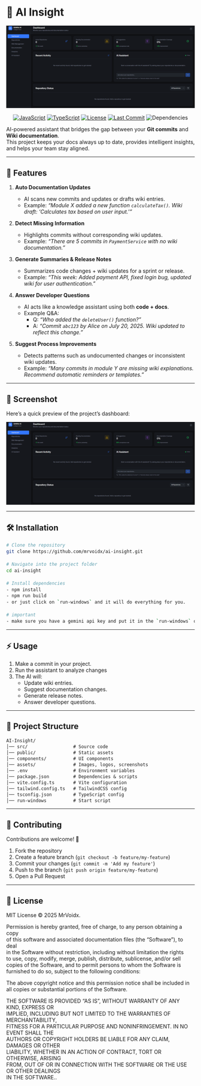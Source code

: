 # 🤖 AI Insight

<p align="center">
  <img src="./Dashboard.png" alt="AI INSIGHT"/>
</p>

<p align="center">
  <a href="#/JavaScript"><img src="https://shields.io/badge/JavaScript-F7DF1E?logo=JavaScript&logoColor=000&style=flat-square" alt="JavaScript"></a>
  <a href="#-TypeScript"><img src="https://shields.io/badge/TypeScript-3178C6?logo=TypeScript&logoColor=FFF&style=flat-square" alt="TypeScript"></a>
  <a href="#-license"><img src="https://img.shields.io/badge/license-MIT-green" alt="License"></a>
  <a href="https://github.com/mrvoidx/mansblog/commits/main"><img src="https://img.shields.io/github/last-commit/mrvoidx/ai-insight" alt="Last Commit"></a>
  <img src="https://img.shields.io/badge/dependencies-up%20to%20date-brightgreen" alt="Dependencies">
</p>

AI-powered assistant that bridges the gap between your **Git commits** and **Wiki documentation**.  
This project keeps your docs always up to date, provides intelligent insights, and helps your team stay aligned.  

---

## 🚀 Features

1. **Auto Documentation Updates**  
   - AI scans new commits and updates or drafts wiki entries.  
   - Example: *“Module X added a new function `calculateTax()`. Wiki draft: ‘Calculates tax based on user input.’”*  

2. **Detect Missing Information**  
   - Highlights commits without corresponding wiki updates.  
   - Example: *“There are 5 commits in `PaymentService` with no wiki documentation.”*  

3. **Generate Summaries & Release Notes**  
   - Summarizes code changes + wiki updates for a sprint or release.  
   - Example: *“This week: Added payment API, fixed login bug, updated wiki for user authentication.”*  

4. **Answer Developer Questions**  
   - AI acts like a knowledge assistant using both **code + docs**.  
   - Example Q&A:  
     - Q: *“Who added the `deleteUser()` function?”*  
     - A: *“Commit `abc123` by Alice on July 20, 2025. Wiki updated to reflect this change.”*  

5. **Suggest Process Improvements**  
   - Detects patterns such as undocumented changes or inconsistent wiki updates.  
   - Example: *“Many commits in module Y are missing wiki explanations. Recommend automatic reminders or templates.”*  

---

## 📸 Screenshot

Here’s a quick preview of the project’s dashboard:  

![Dashboard Screenshot](./Dashboard.png)

---

## 🛠️ Installation

```bash
# Clone the repository
git clone https://github.com/mrvoidx/ai-insight.git

# Navigate into the project folder
cd ai-insight

# Install dependencies
- npm install
- npm run build
- or just click on `run-windows` and it will do everything for you.

# important
- make sure you have a gemini api key and put it in the `run-windows` or `.env` for mannual setups.

```

---

## ⚡ Usage

1. Make a commit in your project.  
2. Run the assistant to analyze changes
3. The AI will:  
   - Update wiki entries.  
   - Suggest documentation changes.  
   - Generate release notes.  
   - Answer developer questions.  

---

## 📂 Project Structure

```
AI-Insight/
│── src/                 # Source code
│── public/              # Static assets
│── components/          # UI components
│── assets/              # Images, logos, screenshots
│── .env                 # Environment variables
│── package.json         # Dependencies & scripts
│── vite.config.ts       # Vite configuration
│── tailwind.config.ts   # TailwindCSS config
│── tsconfig.json        # TypeScript config
│── run-windows          # Start script
```

---

## 🤝 Contributing

Contributions are welcome! 🚀  

1. Fork the repository  
2. Create a feature branch (`git checkout -b feature/my-feature`)  
3. Commit your changes (`git commit -m 'Add my feature'`)  
4. Push to the branch (`git push origin feature/my-feature`)  
5. Open a Pull Request  

---

## 📜 License

MIT License © 2025 MrVoidx.

Permission is hereby granted, free of charge, to any person obtaining a copy  
of this software and associated documentation files (the “Software”), to deal  
in the Software without restriction, including without limitation the rights  
to use, copy, modify, merge, publish, distribute, sublicense, and/or sell  
copies of the Software, and to permit persons to whom the Software is  
furnished to do so, subject to the following conditions:  

The above copyright notice and this permission notice shall be included in  
all copies or substantial portions of the Software.  

THE SOFTWARE IS PROVIDED “AS IS”, WITHOUT WARRANTY OF ANY KIND, EXPRESS OR  
IMPLIED, INCLUDING BUT NOT LIMITED TO THE WARRANTIES OF MERCHANTABILITY,  
FITNESS FOR A PARTICULAR PURPOSE AND NONINFRINGEMENT. IN NO EVENT SHALL THE  
AUTHORS OR COPYRIGHT HOLDERS BE LIABLE FOR ANY CLAIM, DAMAGES OR OTHER  
LIABILITY, WHETHER IN AN ACTION OF CONTRACT, TORT OR OTHERWISE, ARISING  
FROM, OUT OF OR IN CONNECTION WITH THE SOFTWARE OR THE USE OR OTHER DEALINGS  
IN THE SOFTWARE..  

